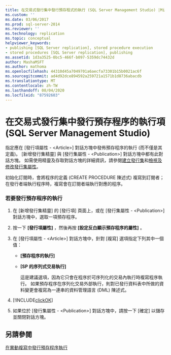 ```yaml
---
title: 在交易式發行集中發行預存程式的執行 (SQL Server Management Studio) |Microsoft Docs
ms.custom: ''
ms.date: 03/06/2017
ms.prod: sql-server-2014
ms.reviewer: ''
ms.technology: replication
ms.topic: conceptual
helpviewer_keywords:
- publishing [SQL Server replication], stored procedure execution
- stored procedures [SQL Server replication], publishing
ms.assetid: 1d3a3525-0bc5-466f-b097-5359dc74432d
author: MashaMSFT
ms.author: mathoma
ms.openlocfilehash: 44310d45a7049701a6aecfa73301b15b0021ac6f
ms.sourcegitcommit: ad4d92dce894592a259721a1571b1d8736abacdb
ms.translationtype: MT
ms.contentlocale: zh-TW
ms.lasthandoff: 08/04/2020
ms.locfileid: "87592603"
---
```

# <a name="publish-the-execution-of-a-stored-procedure-in-a-transactional-publication-sql-server-management-studio"></a>在交易式發行集中發行預存程序的執行項 (SQL Server Management Studio)
  指定應在 [發行項屬性 - \<Article>] 對話方塊中發佈預存程序的執行 (而不僅是其定義)。 [新增發行集精靈] 與 [發行集屬性 - \<Publication>] 對話方塊中都有此對話方塊。 如需使用精靈及存取對話方塊的詳細資訊，請參閱[建立發行集](create-a-publication.md)和[檢視及修改發行集屬性](view-and-modify-publication-properties.md)。  
  
 初始化訂閱時，會將程序的定義 (CREATE PROCEDURE 陳述式) 複寫到訂閱者；在發行者端執行程序時，複寫會在訂閱者端執行對應的程序。  
  
### <a name="to-publish-the-execution-of-a-stored-procedure"></a>若要發行預存程序的執行  
  
1.  在 [新增發行集精靈] 的 [發行項] 頁面上，或在 [發行集屬性 - \<Publication>] 對話方塊中，選取一項預存程序。  
  
2.  按一下 **[發行項屬性]** ，然後再按 **[設定反白顯示預存程序的屬性]** 。  
  
3.  在 [發行項屬性 - \<Article>] 對話方塊中，針對 [複寫] 選項指定下列其中一個值：  
  
    -   **[預存程序的執行]**  
  
    -   **[SP 的序列式交易執行]**  
  
         這是建議選項，因為它只會在程序於可序列化的交易內執行時複寫程序執行。 如果預存程序在序列化交易外部執行，則對已發行資料表中所做的資料變更會複寫為一連串的資料管理語言 (DML) 陳述式。  
  
4.  [!INCLUDE[clickOK](../../../includes/clickok-md.md)]  
  
5.  如果位於 [發行集屬性 - \<Publication>] 對話方塊中，請按一下 [確定] 以儲存並關閉對話方塊。  
  
## <a name="see-also"></a>另請參閱  
 [在異動複寫中發行預存程序執行](../transactional/publishing-stored-procedure-execution-in-transactional-replication.md)  
  
  
